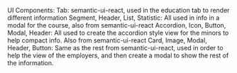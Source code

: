 UI Components:
Tab: semantic-ui-react, used in the education tab to render different information
Segment, Header, List, Statistic: All used in info in a modal for the course, also from semantic-ui-react
Accordion, Icon, Button, Modal, Header: All used to create the accordion style view for the minors to help compact info. Also from semantic-ui-react
Card, Image, Modal, Header, Button: Same as the rest from semantic-ui-react, used in order to help the view of the employers, and then create a modal to show the rest of the information.